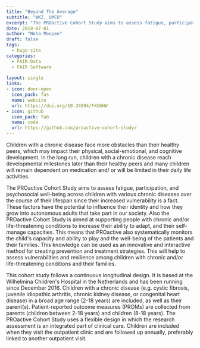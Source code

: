 ```yaml
---
title: "Beyond The Average"
subtitle: "WKZ, UMCU"
excerpt: "The PROactive Cohort Study aims to assess fatigue, participation, and psychosocial well-being across children with various chronic diseases over the course of their lifespan since their increased vulnerability is a fact."
date: 2019-07-01
author: "Neha Moopen"
draft: false
tags:
  - hugo-site
categories:
  - FAIR Data
  - FAIR Software
  
layout: single
links:
- icon: door-open
  icon_pack: fas
  name: website
  url: https://doi.org/10.34894/FXUGHW
- icon: github
  icon_pack: fab
  name: code
  url: https://github.com/proactive-cohort-study/
---
```


Children with a chronic disease face more obstacles than their healthy peers, which may impact their physical, social-emotional, and cognitive development. In the long run, children with a chronic disease reach developmental milestones later than their healthy peers and many children will remain dependent on medication and/ or will be limited in their daily life activities.

The PROactive Cohort Study aims to assess fatigue, participation, and psychosocial well-being across children with various chronic diseases over the course of their lifespan since their increased vulnerability is a fact. These factors have the potential to influence their identity and how they grow into autonomous adults that take part in our society. Also the PROactive Cohort Study is aimed at supporting people with chronic and/or life-threatening conditions to increase their ability to adapt, and their self-manage capacities. This means that PROactive also systematically monitors the child's capacity and ability to play and the well-being of the patients and their families. This knowledge can be used as an innovative and interactive method for creating prevention and treatment strategies. This will help to assess vulnerabilities and resilience among children with chronic and/or life-threatening conditions and their families.

This cohort study follows a continuous longitudinal design. It is based at the Wilhelmina Children's Hospital in the Netherlands and has been running since December 2016. Children with a chronic disease (e.g. cystic fibrosis, juvenile idiopathic arthritis, chronic kidney disease, or congenital heart disease) in a broad age range (2-18 years) are included, as well as their parent(s). Patient-reported outcome measures (PROMs) are collected from parents (children between 2-18 years) and children (8-18 years). The PROactive Cohort Study uses a flexible design in which the research assessment is an integrated part of clinical care. Children are included when they visit the outpatient clinic and are followed up annually, preferably linked to another outpatient visit. 